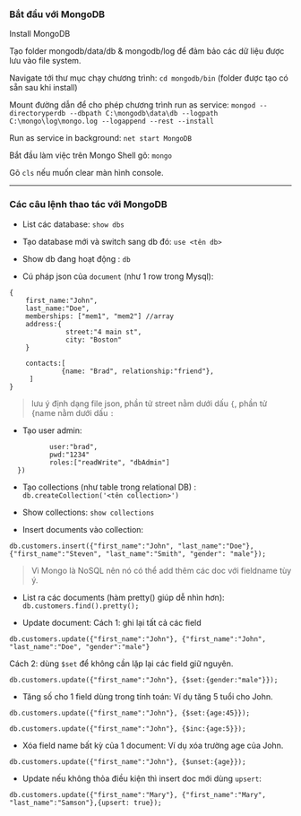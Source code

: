 ### Bắt đầu với MongoDB

Install MongoDB

Tạo folder mongodb/data/db & mongodb/log để đảm bảo các dữ liệu được lưu vào file system.

Navigate tới thư mục chạy chương trình: ``cd mongodb/bin`` (folder được tạo có sẵn sau khi install)

Mount đường dẫn để cho phép chương trình run as service: ``mongod --directoryperdb --dbpath C:\mongodb\data\db --logpath C:\mongo\log\mongo.log --logappend --rest --install``

Run as service in background: ``net start MongoDB``

Bắt đầu làm việc trên Mongo Shell gõ: ``mongo``

Gõ ``cls`` nếu muốn clear màn hình console.

--------------

### Các câu lệnh thao tác với MongoDB 

* List các database:
``show dbs``

* Tạo database mới và switch sang db đó: ``use <tên db>``

* Show db đang hoạt động : ``db``

* Cú pháp json của ``document`` (như 1 row trong Mysql):

```
{
	first_name:"John",
	last_name:"Doe",
	memberships: ["mem1", "mem2"] //array
	address:{
		      street:"4 main st",
		      city: "Boston"
    }

	contacts:[
		     {name: "Brad", relationship:"friend"},
 	 ]
}
```
> lưu ý định dạng file json, phần tử street nằm dưới dấu ``{``, phần tử {name nằm dưới dấu ``:``


* Tạo user admin: 

```db.createUser({
		  user:"brad",
		  pwd:"1234"
		  roles:["readWrite", "dbAdmin"]
  })
```
  
* Tạo collections (như table trong relational DB) : ``db.createCollection('<tên collection>')``

* Show collections: ``show collections``

* Insert documents vào collection:
```
db.customers.insert({"first_name":"John", "last_name":"Doe"}, {"first_name":"Steven", "last_name":"Smith", "gender": "male"});
```
> Vì Mongo là NoSQL nên nó có thể add thêm các doc với fieldname tùy ý.

* List ra các documents (hàm pretty() giúp dễ nhìn hơn): ``db.customers.find().pretty();``

* Update document:
Cách 1: ghi lại tất cả các field

```
db.customers.update({"first_name":"John"}, {"first_name":"John", "last_name":"Doe", "gender":"male"}
```

Cách 2: dùng ``$set`` để không cần lặp lại các field giữ nguyên.

```
db.customers.update({"first_name":"John"}, {$set:{gender:"male"}});
```

* Tăng số cho 1 field dùng trong tính toán:
Ví dụ tăng 5 tuổi cho John. 
```
db.customers.update({"first_name":"John"}, {$set:{age:45}});

db.customers.update({"first_name":"John"}, {$inc:{age:5}});
```

* Xóa field name bất kỳ của 1 document:
Ví dụ xóa trường age của John.
```
db.customers.update({"first_name":"John"}, {$unset:{age}});
```

* Update nếu không thỏa điều kiện thì insert doc mới dùng ``upsert``:

```
db.customers.update({"first_name":"Mary"}, {"first_name":"Mary", "last_name":"Samson"},{upsert: true});
```

